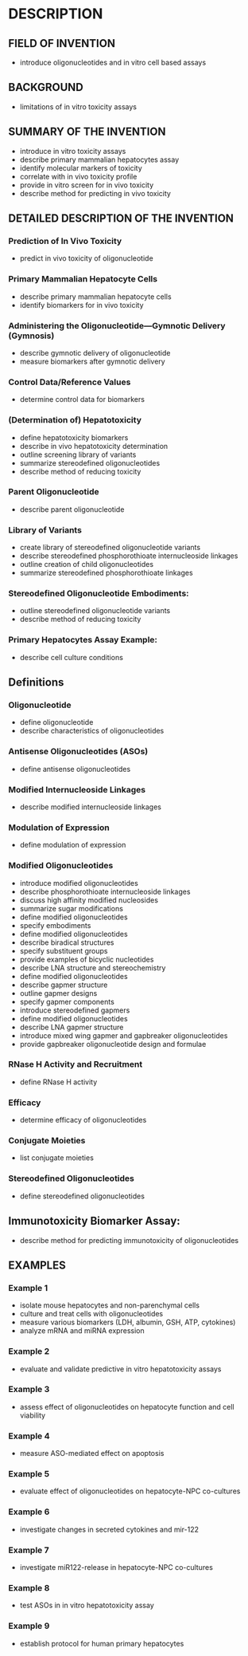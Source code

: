 # DESCRIPTION

## FIELD OF INVENTION

- introduce oligonucleotides and in vitro cell based assays

## BACKGROUND

- limitations of in vitro toxicity assays

## SUMMARY OF THE INVENTION

- introduce in vitro toxicity assays
- describe primary mammalian hepatocytes assay
- identify molecular markers of toxicity
- correlate with in vivo toxicity profile
- provide in vitro screen for in vivo toxicity
- describe method for predicting in vivo toxicity

## DETAILED DESCRIPTION OF THE INVENTION

### Prediction of In Vivo Toxicity

- predict in vivo toxicity of oligonucleotide

### Primary Mammalian Hepatocyte Cells

- describe primary mammalian hepatocyte cells
- identify biomarkers for in vivo toxicity

### Administering the Oligonucleotide—Gymnotic Delivery (Gymnosis)

- describe gymnotic delivery of oligonucleotide
- measure biomarkers after gymnotic delivery

### Control Data/Reference Values

- determine control data for biomarkers

### (Determination of) Hepatotoxicity

- define hepatotoxicity biomarkers
- describe in vivo hepatotoxicity determination
- outline screening library of variants
- summarize stereodefined oligonucleotides
- describe method of reducing toxicity

### Parent Oligonucleotide

- describe parent oligonucleotide

### Library of Variants

- create library of stereodefined oligonucleotide variants
- describe stereodefined phosphorothioate internucleoside linkages
- outline creation of child oligonucleotides
- summarize stereodefined phosphorothioate linkages

### Stereodefined Oligonucleotide Embodiments:

- outline stereodefined oligonucleotide variants
- describe method of reducing toxicity

### Primary Hepatocytes Assay Example:

- describe cell culture conditions

## Definitions

### Oligonucleotide

- define oligonucleotide
- describe characteristics of oligonucleotides

### Antisense Oligonucleotides (ASOs)

- define antisense oligonucleotides

### Modified Internucleoside Linkages

- describe modified internucleoside linkages

### Modulation of Expression

- define modulation of expression

### Modified Oligonucleotides

- introduce modified oligonucleotides
- describe phosphorothioate internucleoside linkages
- discuss high affinity modified nucleosides
- summarize sugar modifications
- define modified oligonucleotides
- specify embodiments
- define modified oligonucleotides
- describe biradical structures
- specify substituent groups
- provide examples of bicyclic nucleotides
- describe LNA structure and stereochemistry
- define modified oligonucleotides
- describe gapmer structure
- outline gapmer designs
- specify gapmer components
- introduce stereodefined gapmers
- define modified oligonucleotides
- describe LNA gapmer structure
- introduce mixed wing gapmer and gapbreaker oligonucleotides
- provide gapbreaker oligonucleotide design and formulae

### RNase H Activity and Recruitment

- define RNase H activity

### Efficacy

- determine efficacy of oligonucleotides

### Conjugate Moieties

- list conjugate moieties

### Stereodefined Oligonucleotides

- define stereodefined oligonucleotides

## Immunotoxicity Biomarker Assay:

- describe method for predicting immunotoxicity of oligonucleotides

## EXAMPLES

### Example 1

- isolate mouse hepatocytes and non-parenchymal cells
- culture and treat cells with oligonucleotides
- measure various biomarkers (LDH, albumin, GSH, ATP, cytokines)
- analyze mRNA and miRNA expression

### Example 2

- evaluate and validate predictive in vitro hepatotoxicity assays

### Example 3

- assess effect of oligonucleotides on hepatocyte function and cell viability

### Example 4

- measure ASO-mediated effect on apoptosis

### Example 5

- evaluate effect of oligonucleotides on hepatocyte-NPC co-cultures

### Example 6

- investigate changes in secreted cytokines and mir-122

### Example 7

- investigate miR122-release in hepatocyte-NPC co-cultures

### Example 8

- test ASOs in in vitro hepatotoxicity assay

### Example 9

- establish protocol for human primary hepatocytes


